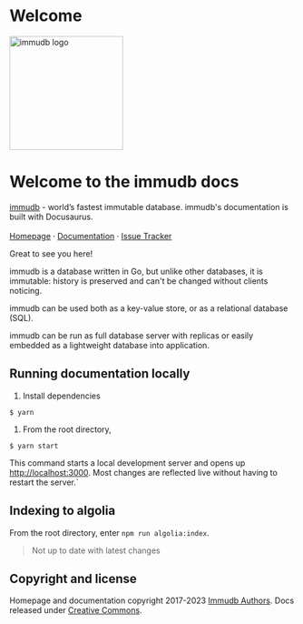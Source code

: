 # Welcome

<p>
    <a href="https://immudb.io/">
        <img src="img/immudb-mascot-small.png" alt="immudb logo" width=200>
    </a>
</p>

<h1>Welcome to the immudb docs</h1>  
    
<p>
    <a href="https://immudb.io/">immudb</a> - world’s fastest immutable database. immudb's documentation is built with Docusaurus.
    <br><br/>
    <a href="https://immudb.io/">Homepage</a>
    ·
    <!-- #FIXME update with the most recent link -->
    <a href="https://docs.immudb.io/">Documentation</a>
    ·
    <a href="https://github.com/codenotary/immudb/issues">Issue Tracker</a>
</p>

Great to see you here!

immudb is a database written in Go, but unlike other databases, it is immutable: history is preserved and can't be changed without clients noticing.

immudb can be used both as a key-value store, or as a relational database (SQL).

immudb can be run as full database server with replicas or easily embedded as a lightweight database into application.


## Running documentation locally  


1. Install dependencies
```
$ yarn
```

1. From the root directory, 
```
$ yarn start
```


This command starts a local development server and opens up [http://localhost:3000](http://localhost:3000). Most changes are reflected live without having to restart the server.`


## Indexing to algolia

From the root directory, enter `npm run algolia:index`.
> Not up to date with latest changes

## Copyright and license

Homepage and documentation copyright 2017-2023 [Immudb Authors](https://github.com/codenotary/immudb/graphs/contributors). 
Docs released under [Creative Commons](https://github.com/codenotary/immudb.io/blob/master/LICENSE).